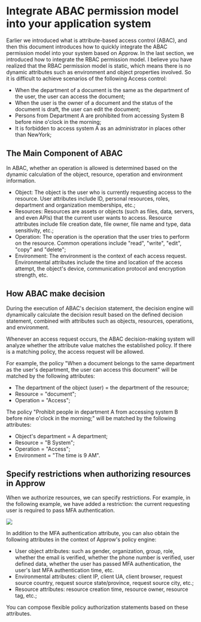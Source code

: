 # Integrate ABAC permission model into your application system

<LastUpdated/>

Earlier we introduced what is attribute-based access control (ABAC), and then this document introduces how to quickly integrate the ABAC permission model into your system based on Approw. In the last section, we introduced how to integrate the RBAC permission model. I believe you have realized that the RBAC permission model is static, which means there is no dynamic attributes such as environment and object properties involved. So it is difficult to achieve scenarios of the following Access control:

- When the department of a document is the same as the department of the user, the user can access the document;
- When the user is the owner of a document and the status of the document is draft, the user can edit the document;
- Persons from Department A are prohibited from accessing System B before nine o'clock in the morning;
- It is forbidden to access system A as an administrator in places other than NewYork;

## The Main Component of ABAC

In ABAC, whether an operation is allowed is determined based on the dynamic calculation of the object, resource, operation and environment information.

- Object: The object is the user who is currently requesting access to the resource. User attributes include ID, personal resources, roles, department and organization memberships, etc.;
- Resources: Resources are assets or objects (such as files, data, servers, and even APIs) that the current user wants to access. Resource attributes include file creation date, file owner, file name and type, data sensitivity, etc.;
- Operation: The operation is the operation that the user tries to perform on the resource. Common operations include "read", "write", "edit", "copy" and "delete";
- Environment: The environment is the context of each access request. Environmental attributes include the time and location of the access attempt, the object's device, communication protocol and encryption strength, etc.

## How ABAC make decision

During the execution of ABAC's decision statement, the decision engine will dynamically calculate the decision result based on the defined decision statement, combined with attributes such as objects, resources, operations, and environment.

Whenever an access request occurs, the ABAC decision-making system will analyze whether the attribute value matches the established policy. If there is a matching policy, the access request will be allowed.

For example, the policy "When a document belongs to the same department as the user's department, the user can access this document" will be matched by the following attributes:

- The department of the object (user) = the department of the resource;
- Resource = "document";
- Operation = "Access";

The policy "Prohibit people in department A from accessing system B before nine o'clock in the morning;" will be matched by the following attributes:

- Object's department = A department;
- Resource = "B System";
- Operation = "Access";
- Environment = "The time is 9 AM".

## Specify restrictions when authorizing resources in Approw

When we authorize resources, we can specify restrictions. For example, in the following example, we have added a restriction: the current requesting user is required to pass MFA authentication.

![](~@imagesZhCn/guides/access-control/Xnip2021-02-25_14-18-01.png)

In addition to the MFA authentication attribute, you can also obtain the following attributes in the context of Approw's policy engine:

- User object attributes: such as gender, organization, group, role, whether the email is verified, whether the phone number is verified, user defined data, whether the user has passed MFA authentication, the user's last MFA authentication time, etc.
- Environmental attributes: client IP, client UA, client browser, request source country, request source state/province, request source city, etc.;
- Resource attributes: resource creation time, resource owner, resource tag, etc.;

You can compose flexible policy authorization statements based on these attributes.

